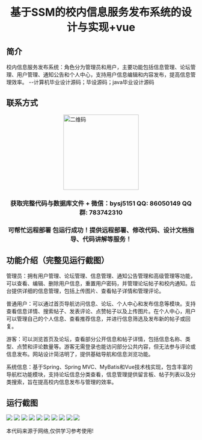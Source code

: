 <p><h1 align="center">基于SSM的校内信息服务发布系统的设计与实现+vue</h1></p>

## 简介
校内信息服务发布系统：角色分为管理员和用户，主要功能包括信息管理、论坛管理、用户管理、通知公告和个人中心，支持用户信息编辑和内容发布，提高信息管理效率。    --计算机毕业设计源码；毕设源码；java毕业设计源码


## 联系方式
<img src="https://bs-1329754181.cos.ap-shanghai.myqcloud.com/wx.jpg" alt="二维码" style="display: block; margin: 0 auto;" width="200px">
<p><h3 align="center">获取完整代码与数据库文件 + 微信：bysj5151 QQ: 86050149 QQ群: 783742310</h3></p>
<p><h3 align="center">可帮忙远程部署 包运行成功！提供远程部署、修改代码、设计文档指导、代码讲解等服务！</h3></p>

## 功能介绍（完整见运行截图）
管理员：拥有用户管理、论坛管理、信息管理、通知公告管理和高级管理等功能，可以查看、编辑、删除用户信息，重置用户密码，并管理论坛帖子和校内通知。后台提供详细的信息管理，包括上传图片、查看帖子详情和管理评论。

普通用户：可以通过首页导航访问信息、论坛、个人中心和发布信息等模块。支持查看信息详情、搜索帖子、发表评论、点赞帖子以及上传图片。在个人中心，用户可以管理自己的个人信息、查看推荐信息，并进行信息筛选及发布新的帖子或回复。

游客：可以浏览首页及论坛，查看部分公开信息和帖子详情，包括信息名称、类型、点赞和评论数量等。游客无需登录也能访问部分公共内容，但无法参与评论或信息发布。网站设计简洁明了，提供基础导航和信息浏览功能。

系统信息：基于Spring、Spring MVC、MyBatis和Vue技术栈实现，包含丰富的导航栏功能模块，支持论坛信息分类查看，信息管理提供留言板、帖子列表以及分类搜索，旨在提高校内信息发布与管理的效率。


## 运行截图
![](https://bs-1329754181.cos.ap-shanghai.myqcloud.com/ssm/InCampusInfoServiceSystem/img/001.jpg)
![](https://bs-1329754181.cos.ap-shanghai.myqcloud.com/ssm/InCampusInfoServiceSystem/img/002.jpg)
![](https://bs-1329754181.cos.ap-shanghai.myqcloud.com/ssm/InCampusInfoServiceSystem/img/003.jpg)
![](https://bs-1329754181.cos.ap-shanghai.myqcloud.com/ssm/InCampusInfoServiceSystem/img/004.jpg)
![](https://bs-1329754181.cos.ap-shanghai.myqcloud.com/ssm/InCampusInfoServiceSystem/img/005.jpg)
![](https://bs-1329754181.cos.ap-shanghai.myqcloud.com/ssm/InCampusInfoServiceSystem/img/006.jpg)
![](https://bs-1329754181.cos.ap-shanghai.myqcloud.com/ssm/InCampusInfoServiceSystem/img/007.jpg)
![](https://bs-1329754181.cos.ap-shanghai.myqcloud.com/ssm/InCampusInfoServiceSystem/img/008.jpg)
![](https://bs-1329754181.cos.ap-shanghai.myqcloud.com/ssm/InCampusInfoServiceSystem/img/009.jpg)
![](https://bs-1329754181.cos.ap-shanghai.myqcloud.com/ssm/InCampusInfoServiceSystem/img/010.jpg)

<p>本代码来源于网络,仅供学习参考使用!</p>
